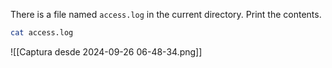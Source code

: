 There is a file named `access.log` in the current directory. Print the contents.

```bash
cat access.log
```

![[Captura desde 2024-09-26 06-48-34.png]]
